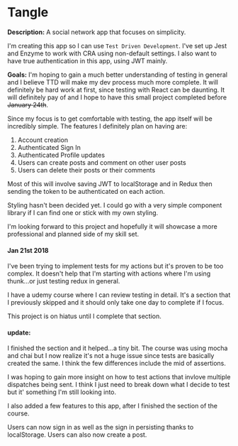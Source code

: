 # Tangle

**Description:** A social network app that focuses on simplicity.

I'm creating this app so I can use `Test Driven Development`. I've set up Jest and Enzyme to work with CRA using non-default settings. I also want to have true authentication in this app, using JWT mainly.

**Goals:** I'm hoping to gain a much better understanding of testing in general and I believe TTD will make my dev process much more complete. It will definitely be hard work at first, since testing with React can be daunting. It will definitely pay of and I hope to have this small project completed before ~~January 24th~~.

Since my focus is to get comfortable with testing, the app itself will be incredibly simple. The features I definitely plan on having are:

1. Account creation
2. Authenticated Sign In
3. Authenticated Profile updates
4. Users can create posts and comment on other user posts
5. Users can delete their posts or their comments

Most of this will involve saving JWT to localStorage and in Redux then sending the token to be authenticated on each action.

Styling hasn't been decided yet. I could go with a very simple component library if I can find one or stick with my own styling.

I'm looking forward to this project and hopefully it will showcase a more professional and planned side of my skill set.

#### Jan 21st 2018

I've been trying to implement tests for my actions but it's proven to be too complex. It doesn't help that I'm starting with actions where I'm using thunk...or just testing redux in general.

I have a udemy course where I can review testing in detail. It's a section that I previously skipped and it should only take one day to complete if I focus.

This project is on hiatus until I complete that section.

#### update:

I finished the section and it helped...a tiny bit. The course was using mocha and chai but I now realize it's not a huge issue since tests are basically created the same. I think the few differences include the mid of assertions.

I was hoping to gain more insight on how to test actions that invlove multiple dispatches being sent. I think I just need to break down what I decide to test but it' something I'm still looking into.

I also added a few features to this app, after I finished the section of the course.

Users can now sign in as well as the sign in persisting thanks to localStorage. Users can also now create a post.
